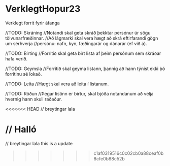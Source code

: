 ﻿# VerklegtHopur23
Verklegt forrit fyrir áfanga

//TODO: Skráning
//Notandi skal geta skráð þekktar persónur úr sögu tölvunarfræðinnar. 
//Að lágmarki skal vera hægt að skrá eftirfarandi gögn um sérhverja 
//persónu: nafn, kyn, fæðingarár og dánarár (ef við á).


//TODO: Birting
//Forritið skal geta birt lista af þeim persónum sem skráðar hafa verið.


//TODO: Geymsla
//Forritið skal geyma listann, þannig að hann týnist ekki þó forritinu sé lokað.


//TODO: Leita
//Hægt skal vera að leita í listanum.


//TODO: Röðun
//Þegar listinn er birtur, skal bjóða notandanum að velja hvernig hann skuli raðaður.

<<<<<<< HEAD
// breytingar lala

// Halló 
=======
// breytingar lala this is a update
>>>>>>> c1af0319516c0c02cb0a88ceaf0b8cfe0b88c52b
